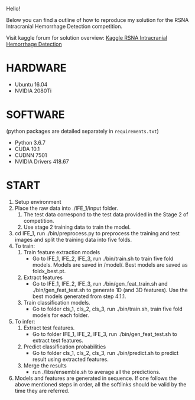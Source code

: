 Hello!

Below you can find a outline of how to reproduce my solution for the RSNA Intracranial Hemorrhage Detection competition. </br>

Visit kaggle forum for solution overview: [Kaggle RSNA Intracranial Hemorrhage Detection](https://www.kaggle.com/c/rsna-intracranial-hemorrhage-detection/discussion/118249#latest-678438)

# HARDWARE

* Ubuntu 16.04
* NVIDIA 2080Ti

# SOFTWARE
(python packages are detailed separately in `requirements.txt`)
* Python 3.6.7
* CUDA 10.1
* CUDNN 7501
* NVIDIA Drivers 418.67

# START
1. Setup environment</br> 
2. Place the raw data into ./IFE_1/input folder.</br>  
	1. The test data correspond to the test data provided in the Stage 2 of competition. </br>  
	2. Use stage 2 training data to train the model.<br>  
3. cd IFE_1, run ./bin/preprocess.py to preprocess the training and test images and split the training data into five folds.</br> 
4. To train:</br> 
	1. Train feature extraction models</br>  
		* Go to IFE_1, IFE_2, IFE_3, run ./bin/train.sh to train five fold models. Models are saved in /model/. Best models are saved as foldx_best.pt.<br>  
	2. Extract features</br>   
		* Go to IFE_1, IFE_2, IFE_3, run ./bin/gen_feat_train.sh and ./bin/gen_feat_test.sh to generate 1D (and 3D features). Use the best models generated from step 4.1.1.<br>   
	3. Train classification models.</br>   
		* Go to folder cls_1, cls_2, cls_3, run ./bin/train.sh, train five fold models for each folder.</br>  
5. To infer:</br> 
	1. Extract test features. </br> 
		* Go to folder IFE_1, IFE_2, IFE_3, run ./bin/gen_feat_test.sh to extract test features.</br>   
	2. Predict classification probabilities</br> 
		* Go to folder cls_1, cls_2, cls_3, run ./bin/predict.sh to predict result using extracted features.</br>   
	3. Merge the results</br> 
		* run ./libs/ensemble.sh to average all the predictions.</br>   
6. Models and features are generated in sequence. If one follows the above mentioned steps in order, all the softlinks should be valid by the time they are referred. </br>   
